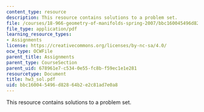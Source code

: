 ```yaml
---
content_type: resource
description: This resource contains solutions to a problem set.
file: /courses/18-966-geometry-of-manifolds-spring-2007/bbc160045496d82864b2e2c81ad7e0a8_hw3_sol.pdf
file_type: application/pdf
learning_resource_types:
- Assignments
license: https://creativecommons.org/licenses/by-nc-sa/4.0/
ocw_type: OCWFile
parent_title: Assignments
parent_type: CourseSection
parent_uid: 678961e7-c534-0e55-fc8b-f59ec1e1e281
resourcetype: Document
title: hw3_sol.pdf
uid: bbc16004-5496-d828-64b2-e2c81ad7e0a8
---
```

This resource contains solutions to a problem set.